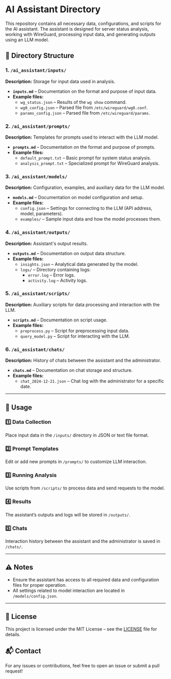 # AI Assistant Directory

This repository contains all necessary data, configurations, and scripts for the AI assistant. The assistant is designed for server status analysis, working with WireGuard, processing input data, and generating outputs using an LLM model.

## 📁 Directory Structure

### 1. `/ai_assistant/inputs/`
**Description:** Storage for input data used in analysis.

- **`inputs.md`** – Documentation on the format and purpose of input data.
- **Example files:**
  - `wg_status.json` – Results of the `wg show` command.
  - `wg0_config.json` – Parsed file from `/etc/wireguard/wg0.conf`.
  - `params_config.json` – Parsed file from `/etc/wireguard/params`.

### 2. `/ai_assistant/prompts/`
**Description:** Templates for prompts used to interact with the LLM model.

- **`prompts.md`** – Documentation on the format and purpose of prompts.
- **Example files:**
  - `default_prompt.txt` – Basic prompt for system status analysis.
  - `analysis_prompt.txt` – Specialized prompt for WireGuard analysis.

### 3. `/ai_assistant/models/`
**Description:** Configuration, examples, and auxiliary data for the LLM model.

- **`models.md`** – Documentation on model configuration and setup.
- **Example files:**
  - `config.json` – Settings for connecting to the LLM (API address, model, parameters).
  - `examples/` – Sample input data and how the model processes them.

### 4. `/ai_assistant/outputs/`
**Description:** Assistant's output results.

- **`outputs.md`** – Documentation on output data structure.
- **Example files:**
  - `insights.json` – Analytical data generated by the model.
  - `logs/` – Directory containing logs:
    - `error.log` – Error logs.
    - `activity.log` – Activity logs.

### 5. `/ai_assistant/scripts/`
**Description:** Auxiliary scripts for data processing and interaction with the LLM.

- **`scripts.md`** – Documentation on script usage.
- **Example files:**
  - `preprocess.py` – Script for preprocessing input data.
  - `query_model.py` – Script for interacting with the LLM.

### 6. `/ai_assistant/chats/`
**Description:** History of chats between the assistant and the administrator.

- **`chats.md`** – Documentation on chat storage and structure.
- **Example files:**
  - `chat_2024-12-21.json` – Chat log with the administrator for a specific date.

---

## 🚀 Usage

### 1️⃣ Data Collection
Place input data in the `/inputs/` directory in JSON or text file format.

### 2️⃣ Prompt Templates
Edit or add new prompts in `/prompts/` to customize LLM interaction.

### 3️⃣ Running Analysis
Use scripts from `/scripts/` to process data and send requests to the model.

### 4️⃣ Results
The assistant’s outputs and logs will be stored in `/outputs/`.

### 5️⃣ Chats
Interaction history between the assistant and the administrator is saved in `/chats/`.

---

## ⚠️ Notes

- Ensure the assistant has access to all required data and configuration files for proper operation.
- All settings related to model interaction are located in `/models/config.json`.

---

## 📜 License
This project is licensed under the MIT License – see the [LICENSE](LICENSE) file for details.

## 📬 Contact
For any issues or contributions, feel free to open an issue or submit a pull request!
